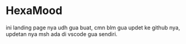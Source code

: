 # HexaMood

ini landing page nya udh gua buat, cmn blm gua updet ke github nya, updetan nya msh ada di vscode gua sendiri.
